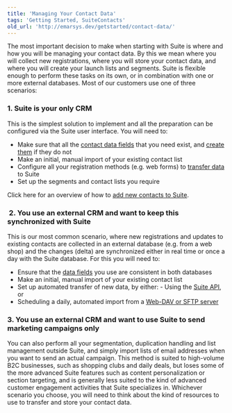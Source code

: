 ```yaml
---
title: 'Managing Your Contact Data'
tags: 'Getting Started, SuiteContacts'
old_url: 'http://emarsys.dev/getstarted/contact-data/'
---
```


The most important decision to make when starting with Suite is where and how you will be managing your contact data. By this we mean where you will collect new registrations, where you will store your contact data, and where you will create your launch lists and segments. Suite is flexible enough to perform these tasks on its own, or in combination with one or more external databases. Most of our customers use one of three scenarios:

### 1. Suite is your only CRM

 This is the simplest solution to implement and all the preparation can be configured via the Suite user interface. You will need to:

- Make sure that all the [contact data fields](/Resources/system-fields.md "The Suite System Fields") that you need exist, and [create them](/Suite/custom-fields.md "Creating Custom Fields") if they do not
- Make an initial, manual import of your existing contact list
- Configure all your registration methods (e.g. web forms) to [transfer data](/Getting%20Started/data-transfer.md "Suite Data Transfer – Overview") to Suite
- Set up the segments and contact lists you require

 Click here for an overview of how to [add new contacts to Suite](/Suite/contacts.md "Adding New Contacts in Suite").

###  2. You use an external CRM and want to keep this synchronized with Suite

 This is our most common scenario, where new registrations and updates to existing contacts are collected in an external database (e.g. from a web shop) and the changes (delta) are synchronized either in real time or once a day with the Suite database. For this you will need to:

- Ensure that the [data fields](/Resources/system-fields.md "The Suite System Fields") you use are consistent in both databases
- Make an initial, manual import of your existing contact list
- Set up automated transfer of new data, by either: - Using the [Suite API](http://dev.emarsys.com "Suite API Programmers’ Guide"), or
- Scheduling a daily, automated import from a [Web-DAV or SFTP server](/Getting%20Started/data-exchange.md "Data Exchange Resources")

### 3. You use an external CRM and want to use Suite to send marketing campaigns only

 You can also perform all your segmentation, duplication handling and list management outside Suite, and simply import lists of email addresses when you want to send an actual campaign. This method is suited to high-volume B2C businesses, such as shopping clubs and daily deals, but loses some of the more advanced Suite features such as content personalization or section targeting, and is generally less suited to the kind of advanced customer engagement activities that Suite specializes in. Whichever scenario you choose, you will need to think about the kind of resources to use to transfer and store your contact data.